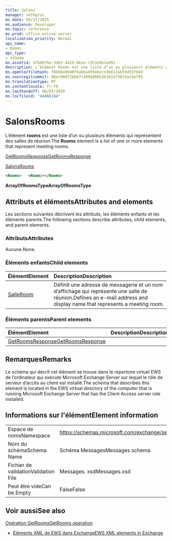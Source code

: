 ```yaml
---
title: Salons
manager: sethgros
ms.date: 09/17/2015
ms.audience: Developer
ms.topic: reference
ms.prod: office-online-server
localization_priority: Normal
api_name:
- Rooms
api_type:
- schema
ms.assetid: 57b6079a-3d83-4429-861e-c551e9e1a991
description: L’élément Rooms est une liste d’un ou plusieurs éléments qui représentent des salles de réunion.
ms.openlocfilehash: f8b60a9680f6abba459ebecc96613abfdd93766d
ms.sourcegitcommit: 88ec988f2bb67c1866d06b361615f3674a24e795
ms.translationtype: MT
ms.contentlocale: fr-FR
ms.lasthandoff: 06/03/2020
ms.locfileid: "44466184"
---
```

# <a name="rooms"></a><span data-ttu-id="1e849-103">Salons</span><span class="sxs-lookup"><span data-stu-id="1e849-103">Rooms</span></span>

<span data-ttu-id="1e849-104">L’élément **rooms** est une liste d’un ou plusieurs éléments qui représentent des salles de réunion.</span><span class="sxs-lookup"><span data-stu-id="1e849-104">The **Rooms** element is a list of one or more elements that represent meeting rooms.</span></span> 
  
[<span data-ttu-id="1e849-105">GetRoomsResponse</span><span class="sxs-lookup"><span data-stu-id="1e849-105">GetRoomsResponse</span></span>](getroomsresponse.md)
  
[<span data-ttu-id="1e849-106">Salons</span><span class="sxs-lookup"><span data-stu-id="1e849-106">Rooms</span></span>](rooms.md)
  
```xml
<Rooms>   <Room/></Rooms>
```

 <span data-ttu-id="1e849-107">**ArrayOfRoomsType**</span><span class="sxs-lookup"><span data-stu-id="1e849-107">**ArrayOfRoomsType**</span></span>
## <a name="attributes-and-elements"></a><span data-ttu-id="1e849-108">Attributs et éléments</span><span class="sxs-lookup"><span data-stu-id="1e849-108">Attributes and elements</span></span>

<span data-ttu-id="1e849-109">Les sections suivantes décrivent les attributs, les éléments enfants et les éléments parents.</span><span class="sxs-lookup"><span data-stu-id="1e849-109">The following sections describe attributes, child elements, and parent elements.</span></span>
  
### <a name="attributes"></a><span data-ttu-id="1e849-110">Attributs</span><span class="sxs-lookup"><span data-stu-id="1e849-110">Attributes</span></span>

<span data-ttu-id="1e849-111">Aucune.</span><span class="sxs-lookup"><span data-stu-id="1e849-111">None.</span></span>
  
### <a name="child-elements"></a><span data-ttu-id="1e849-112">Éléments enfants</span><span class="sxs-lookup"><span data-stu-id="1e849-112">Child elements</span></span>

|<span data-ttu-id="1e849-113">**Élément**</span><span class="sxs-lookup"><span data-stu-id="1e849-113">**Element**</span></span>|<span data-ttu-id="1e849-114">**Description**</span><span class="sxs-lookup"><span data-stu-id="1e849-114">**Description**</span></span>|
|:-----|:-----|
|[<span data-ttu-id="1e849-115">Salle</span><span class="sxs-lookup"><span data-stu-id="1e849-115">Room</span></span>](room.md) <br/> |<span data-ttu-id="1e849-116">Définit une adresse de messagerie et un nom d’affichage qui représente une salle de réunion.</span><span class="sxs-lookup"><span data-stu-id="1e849-116">Defines an e-mail address and display name that represents a meeting room.</span></span>  <br/> |
   
### <a name="parent-elements"></a><span data-ttu-id="1e849-117">Éléments parents</span><span class="sxs-lookup"><span data-stu-id="1e849-117">Parent elements</span></span>

|<span data-ttu-id="1e849-118">**Élément**</span><span class="sxs-lookup"><span data-stu-id="1e849-118">**Element**</span></span>|<span data-ttu-id="1e849-119">**Description**</span><span class="sxs-lookup"><span data-stu-id="1e849-119">**Description**</span></span>|
|:-----|:-----|
|[<span data-ttu-id="1e849-120">GetRoomsResponse</span><span class="sxs-lookup"><span data-stu-id="1e849-120">GetRoomsResponse</span></span>](getroomsresponse.md) <br/> ||
   
## <a name="remarks"></a><span data-ttu-id="1e849-121">Remarques</span><span class="sxs-lookup"><span data-stu-id="1e849-121">Remarks</span></span>

<span data-ttu-id="1e849-122">Le schéma qui décrit cet élément se trouve dans le répertoire virtuel EWS de l’ordinateur qui exécute Microsoft Exchange Server sur lequel le rôle de serveur d’accès au client est installé.</span><span class="sxs-lookup"><span data-stu-id="1e849-122">The schema that describes this element is located in the EWS virtual directory of the computer that is running Microsoft Exchange Server that has the Client Access server role installed.</span></span>
  
## <a name="element-information"></a><span data-ttu-id="1e849-123">Informations sur l'élément</span><span class="sxs-lookup"><span data-stu-id="1e849-123">Element information</span></span>

|||
|:-----|:-----|
|<span data-ttu-id="1e849-124">Espace de noms</span><span class="sxs-lookup"><span data-stu-id="1e849-124">Namespace</span></span>  <br/> |https://schemas.microsoft.com/exchange/services/2006/messages  <br/> |
|<span data-ttu-id="1e849-125">Nom du schéma</span><span class="sxs-lookup"><span data-stu-id="1e849-125">Schema Name</span></span>  <br/> |<span data-ttu-id="1e849-126">Schéma Messages</span><span class="sxs-lookup"><span data-stu-id="1e849-126">Messages schema</span></span>  <br/> |
|<span data-ttu-id="1e849-127">Fichier de validation</span><span class="sxs-lookup"><span data-stu-id="1e849-127">Validation File</span></span>  <br/> |<span data-ttu-id="1e849-128">Messages. xsd</span><span class="sxs-lookup"><span data-stu-id="1e849-128">Messages.xsd</span></span>  <br/> |
|<span data-ttu-id="1e849-129">Peut être vide</span><span class="sxs-lookup"><span data-stu-id="1e849-129">Can be Empty</span></span>  <br/> |<span data-ttu-id="1e849-130">False</span><span class="sxs-lookup"><span data-stu-id="1e849-130">False</span></span>  <br/> |
   
## <a name="see-also"></a><span data-ttu-id="1e849-131">Voir aussi</span><span class="sxs-lookup"><span data-stu-id="1e849-131">See also</span></span>



[<span data-ttu-id="1e849-132">Opération GetRooms</span><span class="sxs-lookup"><span data-stu-id="1e849-132">GetRooms operation</span></span>](getrooms-operation.md)


- [<span data-ttu-id="1e849-133">Éléments XML de EWS dans Exchange</span><span class="sxs-lookup"><span data-stu-id="1e849-133">EWS XML elements in Exchange</span></span>](ews-xml-elements-in-exchange.md)

